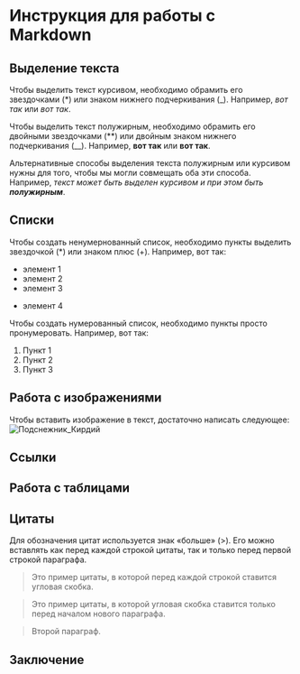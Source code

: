# Инструкция для работы с Markdown

## Выделение текста

Чтобы выделить текст курсивом, необходимо обрамить его звездочками (*) или знаком нижнего подчеркивания (_). Например, *вот так* или _вот так_.

Чтобы выделить текст полужирным, необходимо обрамить его двойными звездочками (**) или двойным знаком нижнего подчеркивания (__). Например, **вот так** или __вот так__.

Альтернативные способы выделения текста полужирным или курсивом нужны для того, чтобы мы могли совмещать оба эти способа. Например, _текст может быть выделен курсивом и при этом быть **полужирным**_.

## Списки

Чтобы создать ненумернованный список, необходимо пункты выделить звездочкой (*) или знаком плюс (+).
Например, вот так:

* элемент 1
* элемент 2
* элемент 3
+ элемент 4

Чтобы создать нумерованный список, необходимо пункты просто пронумеровать. Например, вот так:

1. Пункт 1
2. Пункт 2
3. Пункт 3

## Работа с изображениями

Чтобы вставить изображение в текст, достаточно написать следующее:
![Подснежник_Кирдий](Podsnezhnik.jpg)

## Ссылки

## Работа с таблицами

## Цитаты

Для обозначения цитат используется знак «больше» (>). Его можно вставлять как перед каждой строкой цитаты, так и только перед первой строкой параграфа.

>Это пример цитаты,
>в которой перед каждой строкой
>ставится угловая скобка.

>Это пример цитаты, 
в которой угловая скобка
ставится только перед началом нового параграфа.

>Второй параграф.

## Заключение